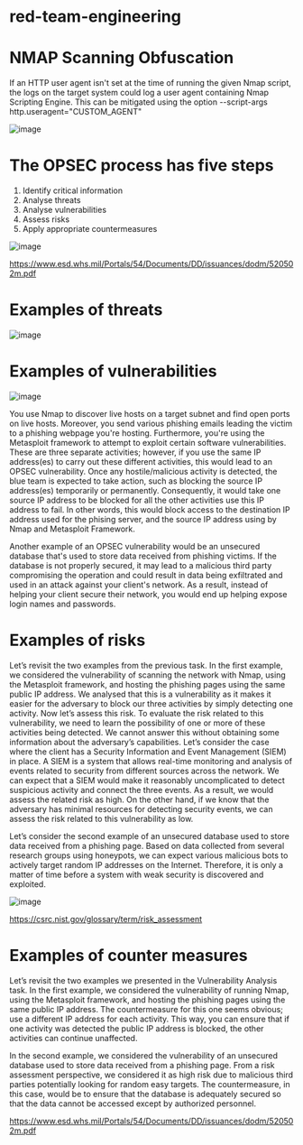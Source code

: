 # red-team-engineering

# NMAP Scanning Obfuscation
If an HTTP user agent isn't set at the time of running the given Nmap script, the logs on the target system could log a user agent containing Nmap Scripting Engine. This can be mitigated using the option --script-args http.useragent="CUSTOM_AGENT"

![image](https://github.com/MirHassanRiaz/red-teaming-arsenal/assets/53171887/0b2ee5f9-ee05-4eb5-8c69-85ee34d34bd0)

# The OPSEC process has five steps

1. Identify critical information
2. Analyse threats
3. Analyse vulnerabilities
4. Assess risks
5. Apply appropriate countermeasures

![image](https://github.com/MirHassanRiaz/red-team-engineering/assets/53171887/855eb5fc-0351-441b-b9fc-e79033ed22e6)

https://www.esd.whs.mil/Portals/54/Documents/DD/issuances/dodm/520502m.pdf

# Examples of threats

![image](https://github.com/MirHassanRiaz/red-team-engineering/assets/53171887/e6ece97f-cd58-4efc-a592-ee8ee1e65eea)

# Examples of vulnerabilities

![image](https://github.com/MirHassanRiaz/red-team-engineering/assets/53171887/ffd7d8d5-47dc-4d44-9e5a-ad19f4df8152)

You use Nmap to discover live hosts on a target subnet and find open ports on live hosts. Moreover, you send various phishing emails leading the victim to a phishing webpage you're hosting. Furthermore, you're using the Metasploit framework to attempt to exploit certain software vulnerabilities. These are three separate activities; however, if you use the same IP address(es) to carry out these different activities, this would lead to an OPSEC vulnerability. Once any hostile/malicious activity is detected, the blue team is expected to take action, such as blocking the source IP address(es) temporarily or permanently. Consequently, it would take one source IP address to be blocked for all the other activities use this IP address to fail. In other words, this would block access to the destination IP address used for the phising server, and the source IP address using by Nmap and Metasploit Framework.

Another example of an OPSEC vulnerability would be an unsecured database that's used to store data received from phishing victims. If the database is not properly secured, it may lead to a malicious third party compromising the operation and could result in data being exfiltrated and used in an attack against your client's network. As a result, instead of helping your client secure their network, you would end up helping expose login names and passwords.

# Examples of risks

Let’s revisit the two examples from the previous task. In the first example, we considered the vulnerability of scanning the network with Nmap, using the Metasploit framework, and hosting the phishing pages using the same public IP address. We analysed that this is a vulnerability as it makes it easier for the adversary to block our three activities by simply detecting one activity. Now let’s assess this risk. To evaluate the risk related to this vulnerability, we need to learn the possibility of one or more of these activities being detected. We cannot answer this without obtaining some information about the adversary’s capabilities. Let’s consider the case where the client has a Security Information and Event Management (SIEM) in place. A SIEM is a system that allows real-time monitoring and analysis of events related to security from different sources across the network. We can expect that a SIEM would make it reasonably uncomplicated to detect suspicious activity and connect the three events. As a result, we would assess the related risk as high. On the other hand, if we know that the adversary has minimal resources for detecting security events, we can assess the risk related to this vulnerability as low.

Let’s consider the second example of an unsecured database used to store data received from a phishing page. Based on data collected from several research groups using honeypots, we can expect various malicious bots to actively target random IP addresses on the Internet. Therefore, it is only a matter of time before a system with weak security is discovered and exploited.

![image](https://github.com/MirHassanRiaz/red-team-engineering/assets/53171887/0c600932-192a-4c27-88ee-d9d35b390dcc)

https://csrc.nist.gov/glossary/term/risk_assessment

# Examples of counter measures

Let’s revisit the two examples we presented in the Vulnerability Analysis task. In the first example, we considered the vulnerability of running Nmap, using the Metasploit framework, and hosting the phishing pages using the same public IP address. The countermeasure for this one seems obvious; use a different IP address for each activity. This way, you can ensure that if one activity was detected the public IP address is blocked, the other activities can continue unaffected.

In the second example, we considered the vulnerability of an unsecured database used to store data received from a phishing page. From a risk assessment perspective, we considered it as high risk due to malicious third parties potentially looking for random easy targets. The countermeasure, in this case, would be to ensure that the database is adequately secured so that the data cannot be accessed except by authorized personnel.

https://www.esd.whs.mil/Portals/54/Documents/DD/issuances/dodm/520502m.pdf
